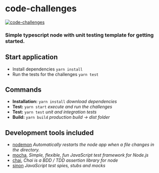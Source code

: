 # code-challenges

[![code-challenges](https://github.com/mravinale/code-challenges/actions/workflows/code-challenges.yml/badge.svg)](https://github.com/mravinale/code-challenges/actions/workflows/code-challenges.yml)

### Simple typescript node with unit testing template for getting started.


## Start application

* Install dependencies `yarn install` 
* Run the tests for the challenges `yarn test`


## Commands
* **Installation:** `yarn install` *download dependencies*
* **Test:** `yarn start` *execute and run the challenges*
* **Test:** `yarn test` *unit and integration tests*
* **Build:** `yarn build` *production build -> dist folder*

## Development tools included
* [nodemon](https://www.npmjs.com/package/nodemon) *Automatically restarts the node app when a file changes in the directory.*
* [mocha](https://www.npmjs.com/package/mocha), *Simple, flexible, fun JavaScript test framework for Node.js*
* [chai](https://www.npmjs.com/package/chai), *Chai is a BDD / TDD assertion library for node*
* [sinon](https://github.com/package/sinon) *JavaScript test spies, stubs and mocks*
